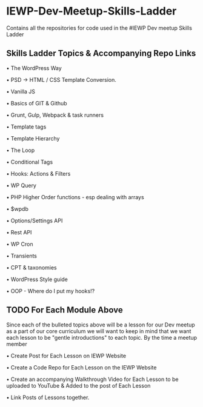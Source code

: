 # IEWP-Dev-Meetup-Skills-Ladder
Contains all the repositories for code used in the #IEWP Dev meetup Skills Ladder



## Skills Ladder Topics & Accompanying Repo Links

• The WordPress Way 

• PSD -> HTML / CSS Template Conversion. 

• Vanilla JS   

• Basics of GIT & Github

• Grunt, Gulp, Webpack & task runners

• Template tags

• Template Hierarchy

• The Loop

• Conditional Tags

• Hooks: Actions & Filters

• WP Query

• PHP Higher Order functions - esp dealing with arrays

• $wpdb

• Options/Settings API

• Rest API

• WP Cron

• Transients

• CPT & taxonomies

• WordPress Style guide

• OOP - Where do I put my hooks!?


## TODO For Each Module Above

Since each of the bulleted topics above will be a lesson for our Dev meetup as a part of our core curriculum we will want to keep in mind that we want each lesson to be "gentle introductions" to each topic. By the time a meetup member 

• Create Post for Each Lesson on IEWP Website

• Create a Code Repo for Each Lesson on the IEWP Website

• Create an accompanying Walkthrough Video for Each Lesson to be uploaded to YouTube & Added to the post of Each Lesson

• Link Posts of Lessons together.




